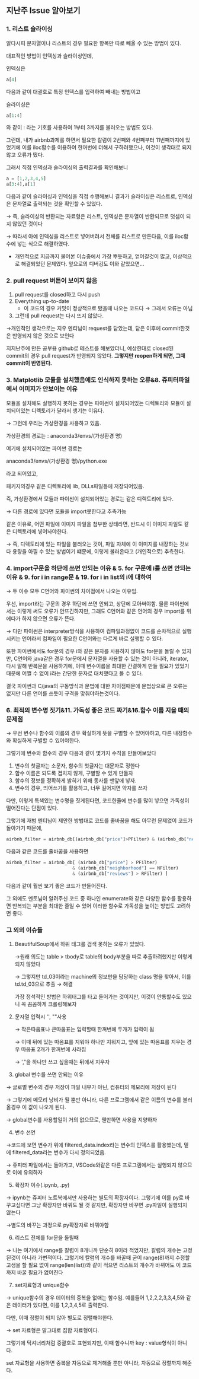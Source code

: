 ## 지난주 Issue 알아보기

### 1. 리스트 슬라이싱

알다시피 문자열이나 리스트의 경우 필요한 항목만 따로 빼올 수 있는 방법이 있다.

대표적인 방법이 인덱싱과 슬라이싱인데,

인덱싱은

```python
a[4]
```

다음과 같이 대괄호로 특정 인덱스를 입력하여 빼내는 방법이고

슬라이싱은

```python
a[1:4]
```

와 같이 : 라는 기호를 사용하여 1부터 3까지를 불러오는 방법도 있다.

그런데, 내가 airbnb과제를 하면서 필요한 칼럼이 2번째와 4번째부터 11번째까지에 있었기에 이를 iloc함수를 이용하여 한꺼번에 더해서 구하려했으나, 이것이 생각대로 되지 않고 오류가 떴다.

그래서 직접 인덱싱과 슬라이싱의 출력결과를 확인해보니

```python
a = [1,2,3,4,5]
a[3:4],a[1]
```

다음과 같이 슬라이싱과 인덱싱을 직접 수행해보니 결과가 슬라이싱은 리스트로, 인덱싱은 문자열로 출력되는 것을 확인할 수 있었다.

→ 즉, 슬라이싱의 반환되는 자료형은 리스트, 인덱싱은 문자열이 반환되므로 덧셈이 되지 않았던 것이다

→ 따라서 아예 인덱싱을 리스트로 넣어버려서 전체를 리스트로 만든다음, 이를 iloc함수에 넣는 식으로 해결하였다.

- 개인적으로 지금까지 물어본 이슈중에서 가장 뿌듯하고, 얻어갈것이 많고, 이상적으로 해결되었던 문제였다. 앞으로의 디버깅도 이와 같았으면...

### 2. pull request 버튼이 보이지 않음

1. pull request를 closed하고 다시 push
2. Everything up-to-date
    - 이 코드의 경우 커밋이 정상적으로 됐을때 나오는 코드다 → 그래서 오류는 아님
3. 그런데 pull request는 다시 뜨지 않았다.

→개인적인 생각으로는 지우 멘티님이 request를 닫았는데, 닫은 이후에 commit한것은 반영되지 않은 것으로 보인다

지지난주에 만든 공부용 github로 테스트를 해보았더니, 예상한대로 closed된 commit의 경우 pull request가 반영되지 않았다. **그렇지만 reopen하게 되면, 그때 commit이 반영된다.**

### 3. Matplotlib 모듈을 설치했음에도 인식하지 못하는 오류&8. 쥬피터파일에서 이미지가 안보이는 이유

모듈을 설치해도 실행하지 못하는 경우는 파이썬이 설치되어있는 디렉토리와 모듈이 설치되어있는 디렉토리가 달라서 생기는 이유다.

→ 그런데 우리는 가상환경을 사용하고 있음.

가상환경의 경로는 : anaconda3/envs/(가상환경 명)

여기에 설치되어있는 파이썬 경로는

 anaconda3/envs/(가상환경 명)/python.exe

라고 되어있고,

패키지의경우 같은 디렉토리에 lib, DLLs파일등에 저장되어있음.

즉, 가상환경에서 모듈과 파이썬이 설치되어있는 경로는 같은 디렉토리에 있다.

→ 다른 경로에 있다면 모듈을 import못한다고 추측가능

같은 이유로, 어떤 파일에 이미지 파일을 첨부한 상태라면, 반드시 이 이미지 파일도 같은 디렉토리에 넣어놔야한다.

→ 즉, 디렉토리에 있는 파일을 불러오는 것이, 파일 자체에 이 이미지를 내장하는 것보다 용량을 아낄 수 있는 방법이기 떄문에, 이렇게 불러온다고 (개인적으로) 추측한다.

### 4. import구문을 하단에 쓰면 안되는 이유 & 5. for 구문에 i를 쓰면 안되는 이유 & 9. for i in range문 & 19. for i in list의 i에 대하여

→ 두 이슈 모두 C언어와 파이썬의 차이점에서 나오는 이유임.

우선, import라는 구문의 경우 하단에 쓰면 안되고, 상단에 모아써야함. 물론 파이썬에서는 이렇게 써도 오류가 안뜨긴하지만, 그래도 C언어와 같은 언어의 경우 import를 위에다가 하지 않으면 오류가 뜬다.

→ 다만 파이썬은 interpreter방식을 사용하여 컴파일과정없이 코드를 순차적으로 실행시키는 언어라서 컴파일이 필요한 C언어와는 다르게 바로 실행할 수 있다.

또한 파이썬에서도 for문의 경우 i와 같은 문자를 사용하지 않아도 for문을 돌릴 수 있지만, C언어와 java같은 경우 for문에서 문자열을 사용할 수 있는 것이 아니라, iterator, 다시 말해 반복문을 사용하기에, 이때 변수이름을 최대한 간결하게 만들 필요가 있었기 때문에 어쩔 수 없이 i라는 간단한 문자로 대치했다고 볼 수 있다.

결국 파이썬과 C/java의 구동방식과 문법에 대한 차이점때문에 문법상으로 큰 오류는 없지만 다른 언어를 쓰듯이 규격을 맞춰야하는것이다.

### 6. 최적의 변수명 짓기&11. 가독성 좋은 코드 짜기&16.함수 이름 지을 때의 문제점

→ 우선 변수나 함수의 이름의 경우 확실하게 뜻을 구별할 수 있어야하고, 다른 내장함수와 확실하게 구별할 수 있어야한다.

그렇기에 변수와 함수의 경우 다음과 같이 몇가지 수칙을 만들어보았다

1. 변수의 첫글자는 소문자, 함수의 첫글자는 대문자로 정한다
2. 함수 이름은 되도록 겹치지 않게, 구별할 수 있게 만들자
3. 함수의 정보를 정확하게 밝히기 위해 동사를 맨앞에 넣자. 
4. 변수의 경우, 띄어쓰기를 활용하고, 너무 길어지면 약자를 쓰자

다만, 이렇게 특색있는 변수명을 짓게된다면, 코드한줄에 변수를 많이 넣으면 가독성이 떨어진다는 단점이 있다.

그렇기에 재범 멘티님이 제안한 방법대로 코드를 줄바꿈을 해도 아무런 문제없이 코드가 돌아가기 때문에,

```python
airbnb_filter = airbnb_db[(airbnb_db["price"]>PFilter) & (airbnb_db["neighborhood"] == NFilter) & (airbnb_db["reviews"] > RFilter)]
```

다음과 같은 코드를 줄바꿈을 사용하면

```python
airbnb_filter = airbnb_db[ (airbnb_db["price"] > PFilter)
                         & (airbnb_db["neighborhood"] == NFilter)
                         & (airbnb_db["reviews"] > RFilter) ]
```

다음과 같이 훨씬 보기 좋은 코드가 만들어진다.

그 외에도 멘토님이 알려주신 코드 중 하나인 enumerate와 같은 다양한 함수를 활용하면 반복되는 부분을 최대한 줄일 수 있어 이러한 함수로 가독성을 높이는 방법도 고려하면 좋다.

### 그 외의 이슈들

1. BeautifulSoup에서 하위 태그를 검색 못하는 오류가 있었다.

    →원래 의도는 table > tbody로 table의 body부분을 따로 추출하려했지만 이렇게 되지 않았다

    → 그렇지만 td_03이라는 machine의 정보만을 담당하는 class 명을 찾아서, 이를 td.td_03으로 추출 → 해결

    가장 정석적인 방법은 하위태그를 타고 들어가는 것이지만, 이것이 안통할수도 있으니 꼭 꼼꼼하게 크롤링해보자

2. 문자열 입력시 '', ""사용

    → 작은따옴표나 큰따옴표는 입력할때 한꺼번에 두개가 입력이 됨

    → 이때 뒤에 있는 따옴표를 지워야 하나만 지워지고, 앞에 있는 따옴표를 지우는 경우 따옴표 2개가 한꺼번에 사라짐

    → ',"을 하나만 쓰고 싶을때는 뒤에서 지우자

3. global 변수를 쓰면 안되는 이유

→ 글로벌 변수의 경우 저장이 파일 내부가 아닌, 컴퓨터의 메모리에 저장이 된다

→ 그렇기에 메모리 낭비가 될 뿐만 아니라, 다른 프로그램에서 같은 이름의 변수를 불러올경우 이 값이 나오게 된다.

→ global변수를 사용할일이 거의 없으므로, 웬만하면 사용을 지양하자

4. 변수 선언

→코드에 보면 변수가 위에 filtered_data.index라는 변수의 인덱스를 활용했는데, 밑에 filtered_data라는 변수가 다시 정의되었음.

→ 쥬피터 파일에서는 돌아가고, VSCode와같은 다른 프로그램에서는 실행되지 않으므로 이에 유의하자

5. 확장자 이슈(.ipynb, .py)

→ ipynb는 쥬피터 노트북에서만 사용하는 별도의 확장자이다. 그렇기에 이를 py로 바꾸고싶다면 그냥 확장자만 바꿔도 될 것 같지만, 확장자만 바꾸면 .py파일이 실행되지 않는다

→별도의 바꾸는 과정으로 py확장자로 바꿔야함

6. 리스트 전체를 for문을 돌릴때

→ 나는 여기에서 range를 칼럼이 8개니까 단순히 8이라 적었지만, 칼럼의 개수는 고정된것이 아니라 가변적이다. 그렇기에 칼럼의 개수를 바꿀때 굳이 range(8)까지 수정할 고생을 할 필요 없이 range(len(list))와 같이 적으면 리스트의 개수가 바뀌어도 이 코드까지 바꿀 필요가 없어진다

7. set자료형과 unique함수

→ unique함수의 경우 데이터의 중복을 없애는 함수임. 예를들어 1,2,2,2,3,3,4,5와 같은 데이터가 있다면, 이를 1,2,3,4,5로 출력한다.

다만, 이때 정렬이 되지 않아 별도로 정렬해야한다.

→ set 자료형은 말그대로 집합 자료형이다.

그렇기에 딕셔너리처럼 중괄호로 표현되지만, 이때 함수니까 key : value형식이 아니다.

set 자료형을 사용하면 중복을 자동으로 제거해줄 뿐만 아니라, 자동으로 정렬까지 해준다.